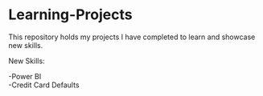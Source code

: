 # Learning-Projects
This repository holds my projects I have completed to learn and showcase new skills.

New Skills:                                                                                                                                                                       

 -Power BI                                                                                                                                                                         
    -Credit Card Defaults

